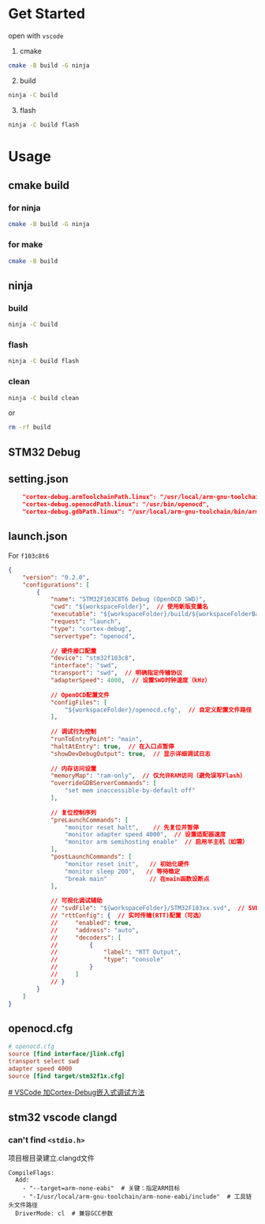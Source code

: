 # Get Started
open with `vscode`
1. cmake
```bash
cmake -B build -G ninja
```
2. build
```bash
ninja -C build
```
3. flash
```bash
ninja -C build flash
```

# Usage
## cmake build 
### for ninja
```bash
cmake -B build -G ninja
```
### for make
```bash
cmake -B build
```

## ninja
### build
```bash
ninja -C build
```

### flash
```bash
ninja -C build flash
```

### clean
```bash
ninja -C build clean
```

or

```bash
rm -rf build
```

## STM32 Debug
## setting.json
```json
    "cortex-debug.armToolchainPath.linux": "/usr/local/arm-gnu-toolchain",
    "cortex-debug.openocdPath.linux": "/usr/bin/openocd",
    "cortex-debug.gdbPath.linux": "/usr/local/arm-gnu-toolchain/bin/arm-none-eabi-gdb",
```
## launch.json
For `f103c8t6`
```json
{
    "version": "0.2.0",
    "configurations": [
        {
            "name": "STM32F103C8T6 Debug (OpenOCD SWD)",
            "cwd": "${workspaceFolder}",  // 使用新版变量名
            "executable": "${workspaceFolder}/build/${workspaceFolderBasename}.elf",  // 动态获取文件名
            "request": "launch",
            "type": "cortex-debug",
            "servertype": "openocd",
            
            // 硬件接口配置
            "device": "stm32f103c8",
            "interface": "swd",
            "transport": "swd",  // 明确指定传输协议
            "adapterSpeed": 4000,  // 设置SWD时钟速度（kHz）
            
            // OpenOCD配置文件
            "configFiles": [
                "${workspaceFolder}/openocd.cfg",  // 自定义配置文件路径
            ],
            
            // 调试行为控制
            "runToEntryPoint": "main",
            "haltAtEntry": true,  // 在入口点暂停
            "showDevDebugOutput": true,  // 显示详细调试日志
            
            // 内存访问设置
            "memoryMap": "ram-only",  // 仅允许RAM访问（避免误写Flash）
            "overrideGDBServerCommands": [
                "set mem inaccessible-by-default off"
            ],
            
            // 复位控制序列
            "preLaunchCommands": [
                "monitor reset halt",    // 先复位并暂停
                "monitor adapter speed 4000",  // 设置适配器速度
                "monitor arm semihosting enable"  // 启用半主机（如需）
            ],
            "postLaunchCommands": [
                "monitor reset init",   // 初始化硬件
                "monitor sleep 200",   // 等待稳定
                "break main"            // 在main函数设断点
            ],
            
            // 可视化调试辅助
            // "svdFile": "${workspaceFolder}/STM32F103xx.svd",  // SVD文件路径
            // "rttConfig": {  // 实时传输(RTT)配置（可选）
            //     "enabled": true,
            //     "address": "auto",
            //     "decoders": [
            //         {
            //             "label": "RTT Output",
            //             "type": "console"
            //         }
            //     ]
            // }
        }
    ]
}
```
## openocd.cfg
```openocd.cfg
# openocd.cfg
source [find interface/jlink.cfg]
transport select swd
adapter speed 4000
source [find target/stm32f1x.cfg]
```
[# VSCode 加Cortex-Debug嵌入式调试方法](https://blog.csdn.net/qq_32348883/article/details/135213750)

## stm32 vscode clangd 
### can't find `<stdio.h>`
项目根目录建立.clangd文件
```.clangd
CompileFlags:
  Add:
    - "--target=arm-none-eabi"  # 关键：指定ARM目标
    - "-I/usr/local/arm-gnu-toolchain/arm-none-eabi/include"  # 工具链头文件路径
  DriverMode: cl  # 兼容GCC参数
```